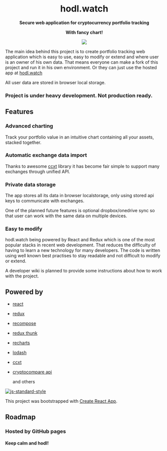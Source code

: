 
<h1 align="center"><strong>hodl.watch</strong></h1>

<p align="center">
  <strong>Secure web application for cryptocurrency portfolio tracking </strong>
</p>
<p align="center">
  <strong>With fancy chart!</strong>
</p>

<p align="center">
  <img src='https://user-images.githubusercontent.com/15712581/36936505-585dc762-1efe-11e8-8b04-b3cbe0ea4542.png' />
</p>

The main idea behind this project is to create portfolio tracking web application which is easy to use, easy to modify or extend and where user is an owner of his own data. That means everyone can make a fork of this project and run it in his own environment. Or they can just use the hosted app at [hodl.watch](https://hodl.watch)

All user data are stored in browser local storage.

### __Project is under heavy development. Not production ready.__



## Features

### Advanced charting
Track your portfolio value in an intuitive chart containing all your assets, stacked together.

### Automatic exchange data import
Thanks to awesome [ccxt](https://github.com/ccxt/ccxt) library it has become fair simple to support many exchanges through unified API.

### Private data storage
The app stores all its data in browser localstorage, only using stored api keys to communicate with exchanges. 

One of the planned future features is optional dropbox/onedrive sync so that user can work with the same data on multiple devices.

### Easy to modify
hodl.watch being powered by React and Redux which is one of the most popular stacks
in recent web development. That reduces the difficulty of having to learn a new technology for many developers.
The code is written using well known best practises to stay readable and not difficult to modify or extend. 

A developer wiki is planned to provide some instructions about how to work with the project.

## Powered by

 - [react](https://github.com/facebook/react)
 - [redux](https://github.com/reactjs/redux)
 - [recompose](https://github.com/acdlite/recompose)
 - [redux thunk](https://github.com/gaearon/redux-thunk)
 - [recharts](https://github.com/recharts/recharts)
 - [lodash](https://github.com/lodash/lodash)
 - [ccxt](https://github.com/ccxt/ccxt)
 - [cryptocompare api](https://min-api.cryptocompare.com/)
 
    and others

 [![js-standard-style](https://cdn.rawgit.com/standard/standard/master/badge.svg)](http://standardjs.com)
 
 This project was bootstrapped with [Create React App](https://github.com/facebookincubator/create-react-app).

## Roadmap




### Hosted by GitHub pages

#### Keep calm and hodl!
